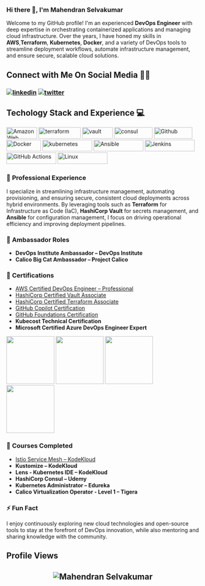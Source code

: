 
### Hi there 👋, I'm Mahendran Selvakumar

Welcome to my GitHub profile! I'm an experienced **DevOps Engineer** with deep expertise in orchestrating containerized applications and managing cloud infrastructure. Over the years, I have honed my skills in **AWS**,**Terraform**, **Kubernetes**, **Docker**, and a variety of DevOps tools to streamline deployment workflows, automate infrastructure management, and ensure secure, scalable cloud solutions.


## **Connect with Me On Social Media** 🤝🏻

<h3 align="left">
<a href="https://www.linkedin.com/in/mahendran-selvakumar-36444a77/"><img src="https://img.icons8.com/color/96/000000/linkedin.png" alt="linkedin"/></a>
<a href="https://x.com/devopstronaut" target="_blank"><img src="https://img.icons8.com/color/96/000000/twitter.png" alt="twitter"/></a>

<br>

<h2>Techology Stack and Experience 💻</h2>

<p>
  
  <img alt="Amazon Web Services" src="https://img.shields.io/badge/AWS-%23FF9900.svg?style=flat-square&logo=amazon-aws&logoColor=white" width="80" height="30"/>
  <img alt="terraform" src="https://img.shields.io/badge/Terraform-7B42BC?style=for-the-badge&logo=Terraform&logoColor=white" width="110" height="30" />
  <img alt="vault" src="https://img.shields.io/badge/Vault-FFD814?style=for-the-badge&logo=Vault&logoColor=black" width="80" height="30" />
  <img alt="consul" src="https://img.shields.io/badge/Consul-E03875?style=for-the-badge&logo=Consul&logoColor=white" width="100" height="30" />
  <img alt="Github" src="https://img.shields.io/badge/GitHub-%23121011.svg?style=flat-square&logo=Github&logoColor=white" width="100" height="30"/>
  <img alt="Docker" src="https://img.shields.io/badge/-Docker-46a2f1?style=flat-square&logo=docker&logoColor=white" width="90" height="30"/>
  <img alt="kubernetes" src="https://img.shields.io/badge/Kubernetes-326ce5.svg?&style=flat-square&logo=Kubernetes&logoColor=white" width="130" height="30"/>
  <img alt="Ansible" src="https://img.shields.io/badge/ansible-%231A1918.svg?style=for-the-badge&logo=ansible&logoColor=white" width="130" height="30"/>
  <img alt="Jenkins" src="https://img.shields.io/badge/Jenkins-D24939?style=for-the-badge&logo=Jenkins&logoColor=white" width="130" height="30"/>
  <img alt="GitHub Actions" src="https://img.shields.io/badge/-Github_Actions-2088FF?style=flat-square&logo=github-actions&logoColor=white" width="130" height="30"/>
  <img alt="Linux" src="https://img.shields.io/badge/Linux-FCC624?style=for-the-badge&logo=linux&logoColor=black" width="130" height="30"/>

  
### 💼 **Professional Experience**
I specialize in streamlining infrastructure management, automating provisioning, and ensuring secure, consistent cloud deployments across hybrid environments. By leveraging tools such as **Terraform** for Infrastructure as Code (IaC), **HashiCorp Vault** for secrets management, and **Ansible** for configuration management, I focus on driving operational efficiency and improving deployment pipelines.

### 🏅 **Ambassador Roles**
- **DevOps Institute Ambassador – DevOps Institute**
- **Calico Big Cat Ambassador – Project Calico**

### 📜 **Certifications**
- [AWS Certified DevOps Engineer – Professional](https://www.credly.com/badges/cdb7ddae-becd-40ab-bd16-7be2d9f8c4d3/)
- [HashiCorp Certified Vault Associate](https://www.credly.com/badges/5f4ebf9d-be6f-4c71-8236-1fae5fb029a2/)
- [HashiCorp Certified Terraform Associate](https://www.credly.com/badges/fb951e61-e2f1-4daf-95c1-f8c2c0ffa59b/)
- [GitHub Copilot Certification](https://www.credly.com/badges/3ce2f29e-b132-43a6-8183-582061666e59/)
- [GitHub Foundations Certification](https://www.credly.com/badges/4bab3107-3c22-482d-a1be-a130a4a4c89d/)
- **Kubecost Technical Certification**
- **Microsoft Certified Azure DevOps Engineer Expert**


<p align="left">

<img src="https://images.credly.com/size/340x340/images/bd31ef42-d460-493e-8503-39592aaf0458/image.png" width="125" height="125">
<img src="https://images.credly.com/size/340x340/images/99289602-861e-4929-8277-773e63a2fa6f/image.png" width="125" height="125">
<img src="https://images.credly.com/size/340x340/images/fd1bf1cf-dc60-4868-b3a3-9b93e8af763c/image.png" width="125" height="125">
<img src="https://images.credly.com/size/340x340/images/024d0122-724d-4c5a-bd83-cfe3c4b7a073/image.png" width="125" height="125">

</p>

### 📘 **Courses Completed**
- [Istio Service Mesh – KodeKloud](https://learn.kodekloud.com/user/certificate/6f917115-1fd5-4751-9b82-b4332d5ab9ac)
- **Kustomize – KodeKloud**
- **Lens - Kubernetes IDE – KodeKloud**
- **HashiCorp Consul – Udemy**
- **Kubernetes Administrator – Edureka**
- **Calico Virtualization Operator - Level 1 – Tigera**



### ⚡ **Fun Fact**
I enjoy continuously exploring new cloud technologies and open-source tools to stay at the forefront of DevOps innovation, while also mentoring and sharing knowledge with the community.

## Profile Views

<h2 align="center"> <img src="https://komarev.com/ghpvc/?username=skmahe1077" alt="Mahendran Selvakumar" /> <h2>
